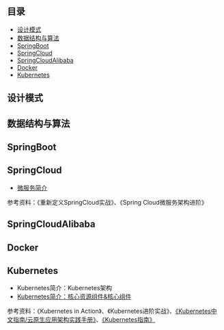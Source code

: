 
## 目录
- [设计模式](#设计模式)
- [数据结构与算法](#数据结构与算法)
- [SpringBoot](#SpringBoot)
- [SpringCloud](#SpringCloud)
- [SpringCloudAlibaba](#SpringCloudAlibaba)
- [Docker](#Docker)
- [Kubernetes](#Kubernetes)


## 设计模式

## 数据结构与算法

## SpringBoot

## SpringCloud
- [微服务简介](SpringCloud/微服务简介.md)

参考资料：《重新定义SpringCloud实战》、《Spring Cloud微服务架构进阶》

## SpringCloudAlibaba

## Docker

## Kubernetes
- Kubernetes简介：Kubernetes架构
- [Kubernetes简介：核心资源组件&核心组件](Kubernetes/Kubernetes简介：核心资源组件&核心组件.md)

参考资料：《Kubernetes in Action》、《Kubernetes进阶实战》、[《Kubernetes中文指南/云原生应用架构实践手册》](https://github.com/rootsongjc/kubernetes-handbook)、[《Kubernetes指南》](https://github.com/feiskyer/kubernetes-handbook)



